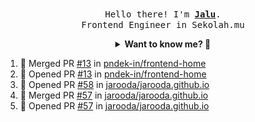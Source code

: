 <p align="center">
  <br />
  <samp>
    Hello there! I'm
    <b
      ><a
        rel="nofollow noopener noreferrer"
        target="_blank"
        href="https://jaluwibowo.id"
        >Jalu</a
      ></b
    >. <br />Frontend Engineer in Sekolah.mu<br />
  </samp>
</p>

<details align="center">
  <summary>
    <b>Want to know me? 🤔</b>
  </summary>
  <samp>
  <b><h2 style="color:#228B22"> 👇 L E T ' S &nbsp; G O 👇 </h2></b>

  <div style="display: flex; align-items: center;">
    <img src="https://raw.githubusercontent.com/jarooda/jarooda/main/assets/line-md--linkedin.svg" alt="linkedin logo">
    <a
      rel="nofollow noopener noreferrer"
      target="_blank"
      href="https://www.linkedin.com/in/jaluwibowoaji/">
      Jalu Wibowo Aji
    </a>
  </div>

  <div style="display: flex; align-items: center;">
    <img src="https://raw.githubusercontent.com/jarooda/jarooda/main/assets/line-md--twitter-x-alt.svg" alt="x logo">
    <a
      rel="nofollow noopener noreferrer"
      target="_blank"
      href="https://x.com/jaluwibowoaji">
      @jaluwibowo
    </a>
  </div>

  <div style="display: flex; align-items: center;">
    <img src="https://raw.githubusercontent.com/jarooda/jarooda/main/assets/line-md--email.svg" alt="email logo">
    <a
      rel="nofollow noopener noreferrer"
      target="_blank"
      href="https://www.jaluwibowo.id/#contactme">
      me@jaluwibowo.id
    </a>
  </div>
  </samp>
</details>

<!--START_SECTION:activity-->
1. 🎉 Merged PR [#13](https://github.com/pndek-in/frontend-home/pull/13) in [pndek-in/frontend-home](https://github.com/pndek-in/frontend-home)
2. 💪 Opened PR [#13](https://github.com/pndek-in/frontend-home/pull/13) in [pndek-in/frontend-home](https://github.com/pndek-in/frontend-home)
3. 💪 Opened PR [#58](https://github.com/jarooda/jarooda.github.io/pull/58) in [jarooda/jarooda.github.io](https://github.com/jarooda/jarooda.github.io)
4. 🎉 Merged PR [#57](https://github.com/jarooda/jarooda.github.io/pull/57) in [jarooda/jarooda.github.io](https://github.com/jarooda/jarooda.github.io)
5. 💪 Opened PR [#57](https://github.com/jarooda/jarooda.github.io/pull/57) in [jarooda/jarooda.github.io](https://github.com/jarooda/jarooda.github.io)
<!--END_SECTION:activity-->
